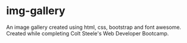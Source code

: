 # img-gallery
An image gallery created using html, css, bootstrap and font awesome. Created while completing Colt Steele's Web Developer Bootcamp.
